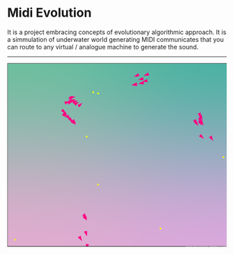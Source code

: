 Midi Evolution
===================

It is a project embracing concepts of evolutionary algorithmic approach. It is a simmulation of underwater world generating MIDI communicates that you can route to any virtual / analogue machine to generate the sound. 

----------

![1](1.png)
